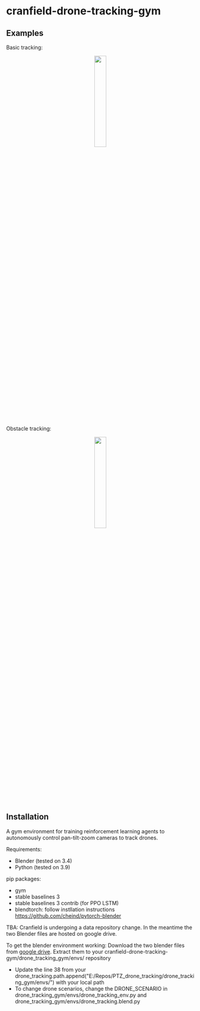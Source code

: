 # cranfield-drone-tracking-gym

## Examples
Basic tracking:
<p align="center">
    <img width=25% src="https://github.com/mazqtpopx/cranfield-drone-tracking-gym/blob/main/imgs/basic_tracking.gif">
</p>

Obstacle tracking:
<p align="center">
    <img width=25% src="https://github.com/mazqtpopx/cranfield-drone-tracking-gym/blob/main/imgs/obstacle_tracking.gif">
</p>


## Installation
A gym environment for training reinforcement learning agents to autonomously control pan-tilt-zoom cameras to track drones. 

Requirements: 
- Blender (tested on 3.4) 
- Python (tested on 3.9)

pip packages:
- gym
- stable baselines 3
- stable baselines 3 contrib (for PPO LSTM) 
- blendtorch: follow instllation instructions https://github.com/cheind/pytorch-blender

TBA: Cranfield is undergoing a data repository change. In the meantime the two Blender files are hosted on google drive. 

To get the blender environment working: 
Download the two blender files from [google drive](https://drive.google.com/drive/folders/1zzx-V_QKEmDVkUEARsH-7NaOgS4mtEk5?usp=sharing). Extract them to your cranfield-drone-tracking-gym/drone_tracking_gym/envs/ repository

- Update the line 38 from your drone_tracking.path.append("E:/Repos/PTZ_drone_tracking/drone_tracking_gym/envs/") with your local path
- To change drone scenarios, change the DRONE_SCENARIO in drone_tracking_gym/envs/drone_tracking_env.py and drone_tracking_gym/envs/drone_tracking.blend.py
